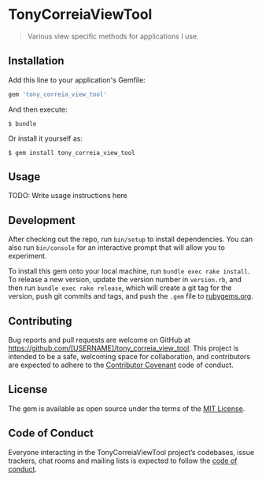 # TonyCorreiaViewTool

> Various view specific methods for applications I use.

## Installation

Add this line to your application's Gemfile:

```ruby
gem 'tony_correia_view_tool'
```

And then execute:

    $ bundle

Or install it yourself as:

    $ gem install tony_correia_view_tool

## Usage

TODO: Write usage instructions here

## Development

After checking out the repo, run `bin/setup` to install dependencies. You can also run `bin/console` for an interactive prompt that will allow you to experiment.

To install this gem onto your local machine, run `bundle exec rake install`. To release a new version, update the version number in `version.rb`, and then run `bundle exec rake release`, which will create a git tag for the version, push git commits and tags, and push the `.gem` file to [rubygems.org](https://rubygems.org).

## Contributing

Bug reports and pull requests are welcome on GitHub at https://github.com/[USERNAME]/tony_correia_view_tool. This project is intended to be a safe, welcoming space for collaboration, and contributors are expected to adhere to the [Contributor Covenant](http://contributor-covenant.org) code of conduct.

## License

The gem is available as open source under the terms of the [MIT License](https://opensource.org/licenses/MIT).

## Code of Conduct

Everyone interacting in the TonyCorreiaViewTool project’s codebases, issue trackers, chat rooms and mailing lists is expected to follow the [code of conduct](https://github.com/[USERNAME]/tony_correia_view_tool/blob/master/CODE_OF_CONDUCT.md).
